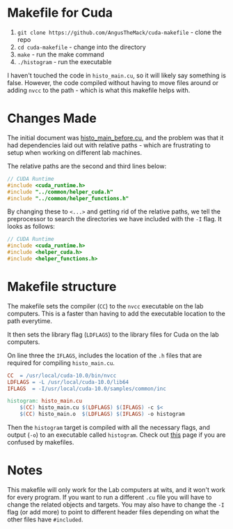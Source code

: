 # Makefile for Cuda
1. `git clone https://github.com/AngusTheMack/cuda-makefile` - clone the repo
2. `cd cuda-makefile` - change into the directory
3. `make` - run the make command
4. `./histogram` - run the executable

I haven't touched the code in `histo_main.cu`, so it will likely say something is false. However, the code compiled without having to move files around or adding `nvcc` to the path - which is what this makefile helps with.

# Changes Made
The initial document was [histo_main_before.cu](histo_main_before.cu), and the problem was that it had dependencies laid out with relative paths - which are frustrating to setup when working on different lab machines.

The relative paths are the second and third lines below:
```C++
// CUDA Runtime
#include <cuda_runtime.h>
#include "../common/helper_cuda.h"
#include "../common/helper_functions.h" 
```
By changing these to `<...>` and getting rid of the relative paths, we tell the preprocessor to search the directories we have included with the `-I` flag. It looks as follows:
```C++
// CUDA Runtime
#include <cuda_runtime.h>
#include <helper_cuda.h>
#include <helper_functions.h>
```

# Makefile structure
The makefile sets the compiler (`CC`) to the `nvcc` executable on the lab computers. This is a faster than having to add the executable location to the path everytime.

It then sets the library flag (`LDFLAGS`) to the library files for Cuda on the lab computers.

On line three the `IFLAGS`, includes the location of the `.h` files that are required for compiling `histo_main.cu`.
```makefile
CC  = /usr/local/cuda-10.0/bin/nvcc
LDFLAGS = -L /usr/local/cuda-10.0/lib64
IFLAGS 	= -I/usr/local/cuda-10.0/samples/common/inc

histogram: histo_main.cu
	$(CC) histo_main.cu $(LDFLAGS) $(IFLAGS) -c $<
	$(CC) histo_main.o  $(LDFLAGS) $(IFLAGS) -o histogram
```
Then the `histogram` target is compiled with all the necessary flags, and output (`-o`) to an executable called `histogram`. Check out [this](https://renenyffenegger.ch/notes/development/make/index) page if you are confused by makefiles.


# Notes
This makefile will only work for the Lab computers at wits, and it won't work for every program. If you want to run a different `.cu` file you will have to change the related objects and targets. You may also have to change the `-I` flag (or add more) to point to different header files depending on what the other files have `#included`.